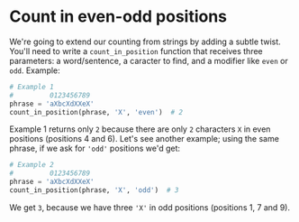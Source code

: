 # Count in even-odd positions

We're going to extend our counting from strings by adding a subtle twist. You'll need to write a `count_in_position` function that receives three parameters: a word/sentence, a caracter to find, and a modifier like `even` or `odd`. Example:

```python
# Example 1
#         0123456789
phrase = 'aXbcXdXXeX'
count_in_position(phrase, 'X', 'even')  # 2
```

Example 1 returns only `2` because there are only `2` characters `X` in even positions (positions 4 and 6). Let's see another example; using the same phrase, if we ask for `'odd'` positions we'd get:

```python
# Example 2
#         0123456789
phrase = 'aXbcXdXXeX'
count_in_position(phrase, 'X', 'odd')  # 3
```

We get `3`, because we have three `'X'` in odd positions (positions 1, 7 and 9).
